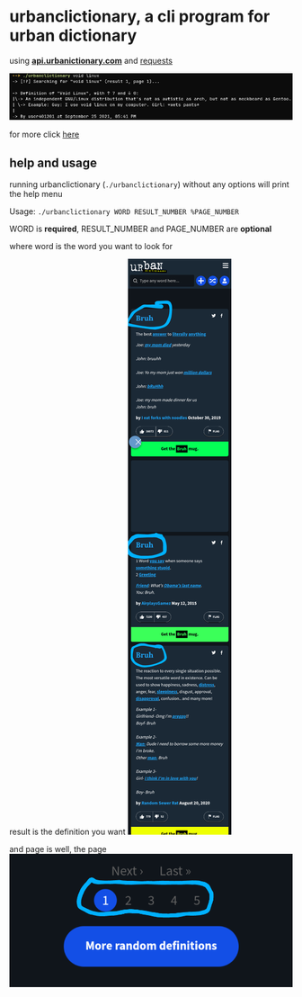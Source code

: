 # urbanclictionary, a cli program for urban dictionary

using [**api.urbanictionary.com**](https://api.urbandictionary.com/v0/) and [requests](https://github.com/psf/requests)

![urbanclictionary screenshot](urbanclictionary1.png)

for more click [here](screenshots.md)

## help and usage

running urbanclictionary (`./urbanclictionary`) without any options will print the help menu

Usage: `./urbanclictionary WORD RESULT_NUMBER %PAGE_NUMBER`

WORD is **required**, RESULT_NUMBER and PAGE_NUMBER are **optional**

where word is the word you want to look for

result is the definition you want
![example of a result/definition](result.png)

and page is well, the page
![navigation page example](page.png)